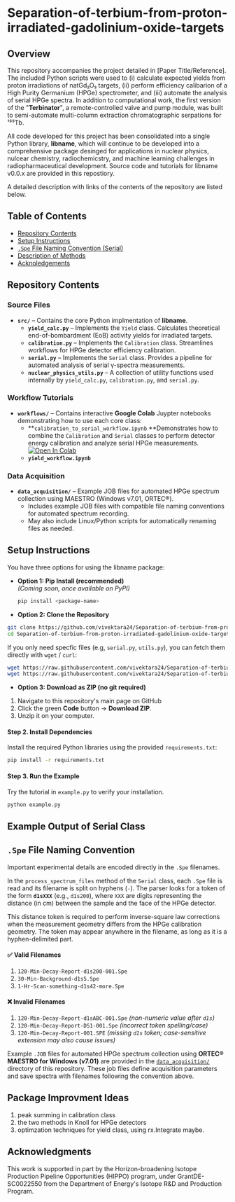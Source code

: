 # Separation-of-terbium-from-proton-irradiated-gadolinium-oxide-targets


## Overview
This repository accompanies the project detailed in [Paper Title/Reference]. The included Python scripts were used to (i) calculate expected yields from proton irradiations of natGd₂O₃ targets, (ii) perform efficiency calibarion of a High Purity Germanium (HPGe) spectrometer, and (iii) automate the analysis of serial HPGe spectra. In addition to computational work, the first version of the "**Terbinator**", a remote-controlled valve and pump module, was built to semi-automate multi-column extraction chromatographic serpations for ¹⁵⁵Tb. 

All code developed for this project has been consolidated into a single Python library, **libname**, which will continue to be developed into a comprehensive package desinged for applications in nuclear physics, nulcear chemistry, radiochemicstry, and machine learning challenges in radiopharmaceutical development. Source code and tutorials for libname v0.0.x are provided in this repostiory.

A detailed description with links of the contents of the repository are listed below.

## Table of Contents
- [Repository Contents](#repository-contents)
- [Setup Instructions](#setup-instructions)
- [`.Spe` File Naming Convention (Serial)](#spe-file-naming-convention)
- [Description of Methods](#de)
- [Acknoledgements](acknoldgments)
## Repository Contents

### Source Files
- **`src/`** – Contains the core Python implmentation of **libname**.
  - **`yield_calc.py`** – Implements the `Yield` class. Calculates theoretical end-of-bombardment (EoB) activity yields for irradiated targets.
  - **`calibration.py`** – Implements the `Calibration` class. Streamlines workflows for HPGe detector efficiency calibration.
  - **`serial.py`** – Implements the `Serial` class. Provides a pipeline for automated analysis of serial γ-spectra measurements.
  - **`nuclear_physics_utils.py`** – A collection of utility functions used internally by `yield_calc.py`, `calibration.py`, and `serial.py`.

### Workflow Tutorials
- **`workflows/`** – Contains interactive **Google Colab** Juypter notebooks demonstrating how to use each core class:
  - **`calibration_to_serial_workflow.ipynb` **Demonstrates how to combine the `Calibration` and `Serial` classes to perform detector energy calibration and analyze serial HPGe measurements. [![Open In Colab](https://colab.research.google.com/assets/colab-badge.svg)](https://colab.research.google.com/github/vivektara24/Separation-of-terbium-from-proton-irradiated-gadolinium-oxide-targets/blob/main/workflows/calibration_to_serial_workflow.ipynb) 
  - **`yield_workflow.ipynb`**

### Data Acquisition
- **`data_acquisition/`** – Example JOB files for automated HPGe spectrum collection using MAESTRO (Windows v7.01, ORTEC®).
  - Includes example JOB files with compatible file naming conventions for automated spectrum recording.
  - May also include Linux/Python scripts for automatically renaming files as needed.

## Setup Instructions

You have three options for using the libname package:

- **Option 1: Pip Install (recommended)**  
  *(Coming soon, once available on PyPI)*
  ```bash
  pip install <package-name>
  ```
- **Option 2: Clone the Repository**  

```bash
git clone https://github.com/vivektara24/Separation-of-terbium-from-proton-irradiated-gadolinium-oxide-targets.git
cd Separation-of-terbium-from-proton-irradiated-gadolinium-oxide-targets
```

If you only need specfic files (e.g, `serial.py`, `utils.py`), you can fetch them directly with `wget` / `curl`:
```bash
wget https://raw.githubusercontent.com/vivektara24/Separation-of-terbium-from-proton-irradiated-gadolinium-oxide-targets/main/serial.py
wget https://raw.githubusercontent.com/vivektara24/Separation-of-terbium-from-proton-irradiated-gadolinium-oxide-targets/main/utils.py
```

- **Option 3: Download as ZIP (no git required)**  
1. Navigate to this repository's main page on GitHub
2. Click the green **Code** button → **Download ZIP**.
3. Unzip it on your computer.

#### Step 2. Install Dependencies
Install the required Python libraries using the provided `requirements.txt`:
```bash
pip install -r requirements.txt
```

#### Step 3. Run the Example
Try the tutorial in `example.py` to verify your installation.
```python
python example.py
```
## Example Output of Serial Class

## `.Spe` File Naming Convention  

Important experimental details are encoded directly in the `.Spe` filenames.  

In the `process_spectrum_files` method of the `Serial` class, each `.Spe` file is read and its filename is split on hyphens (`-`). The parser looks for a token of the form **`d1sXXX`** (e.g., `d1s200`), where `XXX` are digits representing the distance (in cm) between the sample and the face of the HPGe detector.  

This distance token is required to perform inverse-square law corrections when the measurement geometry differs from the HPGe calibration geometry. The token may appear anywhere in the filename, as long as it is a hyphen-delimited part.  

#### ✅ Valid Filenames  

1. `120-Min-Decay-Report-d1s200-001.Spe`  
2. `30-Min-Background-d1s5.Spe`  
3. `1-Hr-Scan-something-d1s42-more.Spe`  

#### ❌ Invalid Filenames  

1. `120-Min-Decay-Report-d1sABC-001.Spe` *(non-numeric value after `d1s`)*  
2. `120-Min-Decay-Report-DS1-001.Spe` *(incorrect token spelling/case)*  
3. `120-Min-Decay-Report-001.SPE` *(missing `d1s` token; case-sensitive extension may also cause issues)*

Example `.JOB` files for automated HPGe spectrum collection using **ORTEC® MAESTRO for Windows (v7.01)** are provided in the [`data_acquisition/`](data_acquisition/) directory of this repository. These job files define acquisition parameters and save spectra with filenames following the convention above.


## Package Improvment Ideas

1. peak summing in calibration class
2. the two methods in Knoll for HPGe detectors
3. optimzation techniques for yield class, using rx.Integrate maybe.

## Acknowledgments

This work is supported in part by the Horizon-broadening Isotope Production Pipeline Opportunities (HIPPO) program, under GrantDE-SC0022550 from the Department of Energy's Isotope R&D and Production Program.
